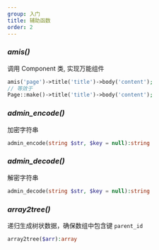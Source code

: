 ```yaml
---
group: 入门
title: 辅助函数
order: 2
---
```


### _amis()_

调用 Component 类, 实现万能组件

```php
amis('page')->title('title')->body('content');
// 等效于
Page::make()->title('title')->body('content');
```

### _admin_encode()_

加密字符串

```php
admin_encode(string $str, $key = null):string
```

### _admin_decode()_

解密字符串

```php
admin_decode(string $str, $key = null):string
```

### _array2tree()_

递归生成树状数据，确保数组中包含键 `parent_id`

```php
array2tree($arr):array
```
